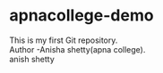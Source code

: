 # apnacollege-demo
This is my first Git repository.
<br>
Author -Anisha shetty(apna college).
<br>
anish shetty
